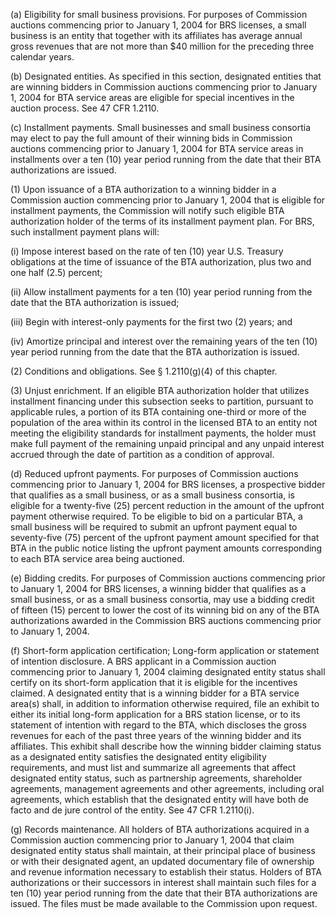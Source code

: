 (a) Eligibility for small business provisions. For purposes of Commission auctions commencing prior to January 1, 2004 for BRS licenses, a small business is an entity that together with its affiliates has average annual gross revenues that are not more than $40 million for the preceding three calendar years.

(b) Designated entities. As specified in this section, designated entities that are winning bidders in Commission auctions commencing prior to January 1, 2004 for BTA service areas are eligible for special incentives in the auction process. See 47 CFR 1.2110.

(c) Installment payments. Small businesses and small business consortia may elect to pay the full amount of their winning bids in Commission auctions commencing prior to January 1, 2004 for BTA service areas in installments over a ten (10) year period running from the date that their BTA authorizations are issued.

(1) Upon issuance of a BTA authorization to a winning bidder in a Commission auction commencing prior to January 1, 2004 that is eligible for installment payments, the Commission will notify such eligible BTA authorization holder of the terms of its installment payment plan. For BRS, such installment payment plans will:

(i) Impose interest based on the rate of ten (10) year U.S. Treasury obligations at the time of issuance of the BTA authorization, plus two and one half (2.5) percent;

(ii) Allow installment payments for a ten (10) year period running from the date that the BTA authorization is issued;

(iii) Begin with interest-only payments for the first two (2) years; and

(iv) Amortize principal and interest over the remaining years of the ten (10) year period running from the date that the BTA authorization is issued.

(2) Conditions and obligations. See § 1.2110(g)(4) of this chapter.

(3) Unjust enrichment. If an eligible BTA authorization holder that utilizes installment financing under this subsection seeks to partition, pursuant to applicable rules, a portion of its BTA containing one-third or more of the population of the area within its control in the licensed BTA to an entity not meeting the eligibility standards for installment payments, the holder must make full payment of the remaining unpaid principal and any unpaid interest accrued through the date of partition as a condition of approval.
              

(d) Reduced upfront payments. For purposes of Commission auctions commencing prior to January 1, 2004 for BRS licenses, a prospective bidder that qualifies as a small business, or as a small business consortia, is eligible for a twenty-five (25) percent reduction in the amount of the upfront payment otherwise required. To be eligible to bid on a particular BTA, a small business will be required to submit an upfront payment equal to seventy-five (75) percent of the upfront payment amount specified for that BTA in the public notice listing the upfront payment amounts corresponding to each BTA service area being auctioned.

(e) Bidding credits. For purposes of Commission auctions commencing prior to January 1, 2004 for BRS licenses, a winning bidder that qualifies as a small business, or as a small business consortia, may use a bidding credit of fifteen (15) percent to lower the cost of its winning bid on any of the BTA authorizations awarded in the Commission BRS auctions commencing prior to January 1, 2004.

(f) Short-form application certification; Long-form application or statement of intention disclosure. A BRS applicant in a Commission auction commencing prior to January 1, 2004 claiming designated entity status shall certify on its short-form application that it is eligible for the incentives claimed. A designated entity that is a winning bidder for a BTA service area(s) shall, in addition to information otherwise required, file an exhibit to either its initial long-form application for a BRS station license, or to its statement of intention with regard to the BTA, which discloses the gross revenues for each of the past three years of the winning bidder and its affiliates. This exhibit shall describe how the winning bidder claiming status as a designated entity satisfies the designated entity eligibility requirements, and must list and summarize all agreements that affect designated entity status, such as partnership agreements, shareholder agreements, management agreements and other agreements, including oral agreements, which establish that the designated entity will have both de facto and de jure control of the entity. See 47 CFR 1.2110(i).

(g) Records maintenance. All holders of BTA authorizations acquired in a Commission auction commencing prior to January 1, 2004 that claim designated entity status shall maintain, at their principal place of business or with their designated agent, an updated documentary file of ownership and revenue information necessary to establish their status. Holders of BTA authorizations or their successors in interest shall maintain such files for a ten (10) year period running from the date that their BTA authorizations are issued. The files must be made available to the Commission upon request.

